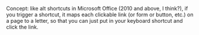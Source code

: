 Concept: like alt shortcuts in Microsoft Office (2010 and above, I think?), if you trigger a shortcut, it maps each clickable link (or form or button, etc.) on a page to a letter, so that you can just put in your keyboard shortcut and click the link.